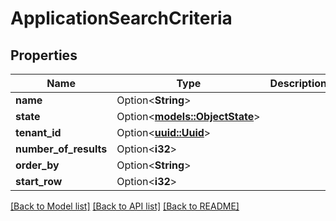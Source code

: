 # ApplicationSearchCriteria

## Properties

Name | Type | Description | Notes
------------ | ------------- | ------------- | -------------
**name** | Option<**String**> |  | [optional]
**state** | Option<[**models::ObjectState**](ObjectState.md)> |  | [optional]
**tenant_id** | Option<[**uuid::Uuid**](uuid::Uuid.md)> |  | [optional]
**number_of_results** | Option<**i32**> |  | [optional]
**order_by** | Option<**String**> |  | [optional]
**start_row** | Option<**i32**> |  | [optional]

[[Back to Model list]](../README.md#documentation-for-models) [[Back to API list]](../README.md#documentation-for-api-endpoints) [[Back to README]](../README.md)


